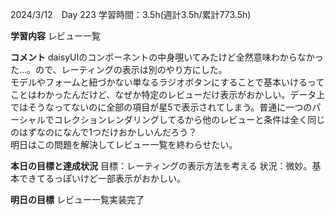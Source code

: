2024/3/12　Day 223
学習時間：3.5h(週計3.5h/累計773.5h)

**学習内容**
レビュー一覧

**コメント**
daisyUIのコンポーネントの中身覗いてみたけど全然意味わからなかった…。ので、レーティングの表示は別のやり方にした。  
モデルやフォームと紐づかない単なるラジオボタンにすることで基本いけるってことはわかったんだけど、なぜか特定のレビューだけ表示がおかしい。データ上ではそうなってないのに全部の項目が星5で表示されてしまう。普通に一つのパーシャルでコレクションレンダリングしてるから他のレビューと条件は全く同じのはずなのになんで1つだけおかしいんだろう？  
明日はこの問題を解決してレビュー一覧を終わらせたい。

**本日の目標と達成状況**
目標：レーティングの表示方法を考える
状況：微妙。基本できてるっぽいけど一部表示がおかしい。

**明日の目標**
レビュー一覧実装完了